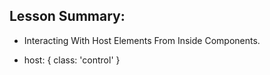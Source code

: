 ## Lesson Summary:

- Interacting With Host Elements From Inside Components.

- host: {
  class: 'control'
  }
